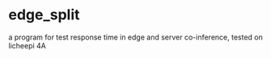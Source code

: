 # edge_split
a program for test response time  in edge and server co-inference, tested on licheepi 4A
